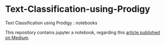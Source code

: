 # Text-Classification-using-Prodigy
Text Classification using Prodigy : notebooks

This repository contains jupyter a notebook, regarding this [article published on Medium]().

